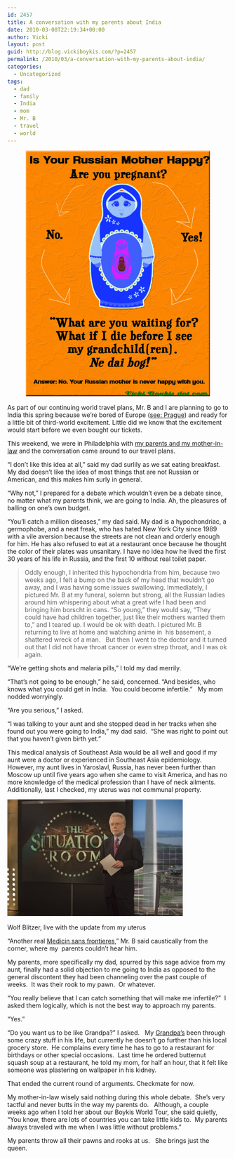 ```yaml
---
id: 2457
title: A conversation with my parents about India
date: 2010-03-08T22:19:34+00:00
author: Vicki
layout: post
guid: http://blog.vickiboykis.com/?p=2457
permalink: /2010/03/a-conversation-with-my-parents-about-india/
categories:
  - Uncategorized
tags:
  - dad
  - family
  - India
  - mom
  - Mr. B
  - travel
  - world
---
```

<p style="text-align: center;">
  <a href="https://raw.githubusercontent.com/veekaybee/wlb/gh-pages/assets/images/2010/03/Moms.jpg"><img class="aligncenter size-full wp-image-2449" title="Moms" src="https://raw.githubusercontent.com/veekaybee/wlb/gh-pages/assets/images/2010/03/Moms.jpg" alt="" width="420" height="560" /></a>
</p>

As part of our continuing world travel plans, Mr. B and I are planning to go to India this spring because we&#8217;re bored of Europe ([see: Prague](http://blog.vickiboykis.com/2009/04/05/mobama-dont-fall-prey-to-the-jew-guilt-in-prague/)) and ready for a little bit of third-world excitement. Little did we know that the excitement would start before we even bought our tickets.

This weekend, we were in Philadelphia with [my parents and my mother-in-law](https://raw.githubusercontent.com/veekaybee/wlb/gh-pages/assets/images/2009/07/dsc01880.jpg) and the conversation came around to our travel plans.

&#8220;I don&#8217;t like this idea at all,&#8221; said my dad surlily as we sat eating breakfast. My dad doesn&#8217;t like the idea of most things that are not Russian or American, and this makes him surly in general.

&#8220;Why not,&#8221; I prepared for a debate which wouldn&#8217;t even be a debate since, no matter what my parents think, we are going to India. Ah, the pleasures of balling on one&#8217;s own budget.

&#8220;You&#8217;ll catch a million diseases,&#8221; my dad said. My dad is a hypochondriac, a germophobe, and a neat freak, who has hated New York City since 1989 with a vile aversion because the streets are not clean and orderly enough for him. He has also refused to eat at a restaurant once because he thought the color of their plates was unsanitary. I have no idea how he lived the first 30 years of his life in Russia, and the first 10 without real toilet paper.

> Oddly enough, I inherited this hypochondria from him, because two weeks ago, I felt a bump on the back of my head that wouldn&#8217;t go away, and I was having some issues swallowing. Immediately, I pictured Mr. B at my funeral, solemn but strong, all the Russian ladies around him whispering about what a great wife I had been and bringing him borscht in cans. &#8220;So young,&#8221; they would say, &#8220;They could have had children together, just like their mothers wanted them to,&#8221; and I teared up. I would be ok with death. I pictured Mr. B returning to live at home and watching anime in  his basement, a shattered wreck of a man.   But then I went to the doctor and it turned out that I did not have throat cancer or even strep throat, and I was ok again.

&#8220;We&#8217;re getting shots and malaria pills,&#8221; I told my dad merrily.

&#8220;That&#8217;s not going to be enough,&#8221; he said, concerned. &#8220;And besides, who knows what you could get in India.  You could become infertile.&#8221;   My mom nodded worryingly.

&#8220;Are you serious,&#8221; I asked.

&#8220;I was talking to your aunt and she stopped dead in her tracks when she found out you were going to India,&#8221; my dad said.  &#8220;She was right to point out that you haven&#8217;t given birth yet.&#8221;

This medical analysis of Southeast Asia would be all well and good if my aunt were a doctor or experienced in Southeast Asia epidemiology.  However, my aunt lives in Yaroslavl, Russia, has never been further than Moscow up until five years ago when she came to visit America, and has no more knowledge of the medical profession than I have of neck ailments.  Additionally, last I checked, my uterus was not communal property.

<div id="attachment_2474" style="width: 410px" class="wp-caption aligncenter">
  <a href="https://raw.githubusercontent.com/veekaybee/wlb/gh-pages/assets/images/2010/03/sitroomtop-thumb.jpg"><img class="size-full wp-image-2474" title="sitroomtop-thumb" src="https://raw.githubusercontent.com/veekaybee/wlb/gh-pages/assets/images/2010/03/sitroomtop-thumb.jpg" alt="" width="400" height="266" /></a>
  
  <p class="wp-caption-text">
    Wolf Blitzer, live with the update from my uterus
  </p>
</div>

<p style="text-align: center;">
  <p>
    &#8220;Another real <a href="http://www.msf.org/">Medicin sans frontieres</a>,&#8221; Mr. B said caustically from the corner, where my  parents couldn&#8217;t hear him.
  </p>
  
  <p>
    My parents, more specifically my dad, spurred by this sage advice from my aunt, finally had a solid objection to me going to India as opposed to the general discontent they had been channeling over the past couple of weeks.  It was their rook to my pawn.  Or whatever.
  </p>
  
  <p>
    &#8220;You really believe that I can catch something that will make me infertile?&#8221;  I asked them logically, which is not the best way to approach my parents.
  </p>
  
  <p>
    &#8220;Yes.&#8221;
  </p>
  
  <p>
    &#8220;Do you want us to be like Grandpa?&#8221; I asked.   My <a href="http://blog.vickiboykis.com/2010/03/02/visiting-my-grandpa-the-yiddish-speaking-atheist/">Grandpa&#8217;s</a> been through some crazy stuff in his life, but currently he doesn&#8217;t go further than his local grocery store.  He complains every time he has to go to a restaurant for birthdays or other special occasions.  Last time he ordered butternut squash soup at a restaurant, he told my mom, for half an hour, that it felt like someone was plastering on wallpaper in his kidney.
  </p>
  
  <p>
    That ended the current round of arguments. Checkmate for now.
  </p>
  
  <p>
    My mother-in-law wisely said nothing during this whole debate.  She&#8217;s very tactful and never butts in the way my parents do.   Although, a couple weeks ago when I told her about our Boykis World Tour, she said quietly, &#8220;You know, there are lots of countries you can take little kids to.  My parents always traveled with me when I was little without problems.&#8221;
  </p>
  
  <p>
    My parents throw all their pawns and rooks at us.   She brings just the queen.
  </p>